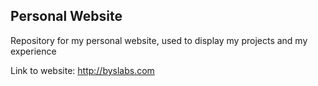 ## Personal Website

Repository for my personal website, used to display my projects and my experience

Link to website: http://byslabs.com
